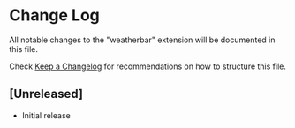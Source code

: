 # Change Log

All notable changes to the "weatherbar" extension will be documented in this file.

Check [Keep a Changelog](http://keepachangelog.com/) for recommendations on how to structure this file.

## [Unreleased]

- Initial release